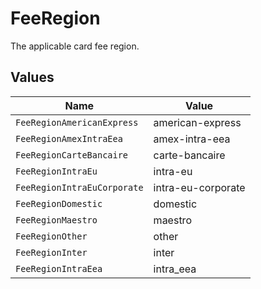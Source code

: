 # FeeRegion

The applicable card fee region.


## Values

| Name                        | Value                       |
| --------------------------- | --------------------------- |
| `FeeRegionAmericanExpress`  | american-express            |
| `FeeRegionAmexIntraEea`     | amex-intra-eea              |
| `FeeRegionCarteBancaire`    | carte-bancaire              |
| `FeeRegionIntraEu`          | intra-eu                    |
| `FeeRegionIntraEuCorporate` | intra-eu-corporate          |
| `FeeRegionDomestic`         | domestic                    |
| `FeeRegionMaestro`          | maestro                     |
| `FeeRegionOther`            | other                       |
| `FeeRegionInter`            | inter                       |
| `FeeRegionIntraEea`         | intra_eea                   |